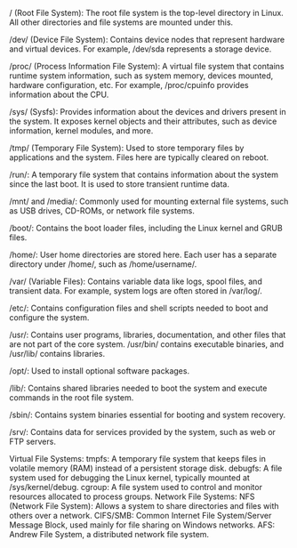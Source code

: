 / (Root File System): The root file system is the top-level directory in Linux. All other directories and file systems are mounted under this.

/dev/ (Device File System): Contains device nodes that represent hardware and virtual devices. For example, /dev/sda represents a storage device.

/proc/ (Process Information File System): A virtual file system that contains runtime system information, such as system memory, devices mounted, hardware configuration, etc. For example, /proc/cpuinfo provides information about the CPU.

/sys/ (Sysfs): Provides information about the devices and drivers present in the system. It exposes kernel objects and their attributes, such as device information, kernel modules, and more.

/tmp/ (Temporary File System): Used to store temporary files by applications and the system. Files here are typically cleared on reboot.

/run/: A temporary file system that contains information about the system since the last boot. It is used to store transient runtime data.

/mnt/ and /media/: Commonly used for mounting external file systems, such as USB drives, CD-ROMs, or network file systems.

/boot/: Contains the boot loader files, including the Linux kernel and GRUB files.

/home/: User home directories are stored here. Each user has a separate directory under /home/, such as /home/username/.

/var/ (Variable Files): Contains variable data like logs, spool files, and transient data. For example, system logs are often stored in /var/log/.

/etc/: Contains configuration files and shell scripts needed to boot and configure the system.

/usr/: Contains user programs, libraries, documentation, and other files that are not part of the core system. /usr/bin/ contains executable binaries, and /usr/lib/ contains libraries.

/opt/: Used to install optional software packages.

/lib/: Contains shared libraries needed to boot the system and execute commands in the root file system.

/sbin/: Contains system binaries essential for booting and system recovery.

/srv/: Contains data for services provided by the system, such as web or FTP servers.

Virtual File Systems:
tmpfs: A temporary file system that keeps files in volatile memory (RAM) instead of a persistent storage disk.
debugfs: A file system used for debugging the Linux kernel, typically mounted at /sys/kernel/debug.
cgroup: A file system used to control and monitor resources allocated to process groups.
Network File Systems:
NFS (Network File System): Allows a system to share directories and files with others over a network.
CIFS/SMB: Common Internet File System/Server Message Block, used mainly for file sharing on Windows networks.
AFS: Andrew File System, a distributed network file system.
